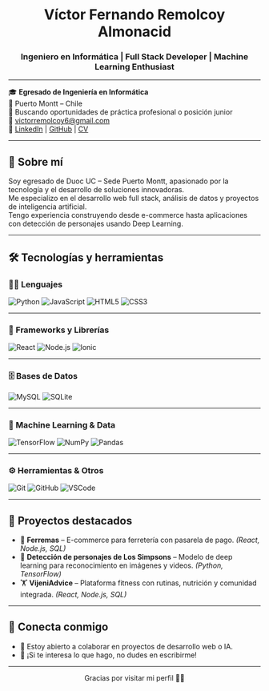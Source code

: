 <h1 align="center">Víctor Fernando Remolcoy Almonacid</h1>
<h3 align="center">Ingeniero en Informática | Full Stack Developer | Machine Learning Enthusiast</h3>

---

🎓 **Egresado de Ingeniería en Informática**  
📍 Puerto Montt – Chile  
💼 Buscando oportunidades de práctica profesional o posición junior  
📧 victorremolcoy6@gmail.com  
🔗 [LinkedIn](https://www.linkedin.com/in/victor-remolcoy) | [GitHub](https://github.com/viremolcoy) | [CV](https://github.com/viremolcoy/CV/blob/main/CV_Victor_Remolcoy.pdf) 

---

## 🚀 Sobre mí

Soy egresado de Duoc UC – Sede Puerto Montt, apasionado por la tecnología y el desarrollo de soluciones innovadoras.  
Me especializo en el desarrollo web full stack, análisis de datos y proyectos de inteligencia artificial.  
Tengo experiencia construyendo desde e-commerce hasta aplicaciones con detección de personajes usando Deep Learning.

---

## 🛠️ Tecnologías y herramientas

### 👨‍💻 Lenguajes
![Python](https://img.shields.io/badge/Python-3776AB?style=for-the-badge&logo=python&logoColor=white)
![JavaScript](https://img.shields.io/badge/JavaScript-F7DF1E?style=for-the-badge&logo=javascript&logoColor=black)
![HTML5](https://img.shields.io/badge/HTML5-E34F26?style=for-the-badge&logo=html5&logoColor=white)
![CSS3](https://img.shields.io/badge/CSS3-1572B6?style=for-the-badge&logo=css3&logoColor=white)

---

### 🧰 Frameworks y Librerías
![React](https://img.shields.io/badge/React-20232A?style=for-the-badge&logo=react&logoColor=61DAFB)
![Node.js](https://img.shields.io/badge/Node.js-339933?style=for-the-badge&logo=node.js&logoColor=white)
![Ionic](https://img.shields.io/badge/Ionic-3880FF?style=for-the-badge&logo=ionic&logoColor=white)

---

### 🗄️ Bases de Datos
![MySQL](https://img.shields.io/badge/MySQL-4479A1?style=for-the-badge&logo=mysql&logoColor=white)
![SQLite](https://img.shields.io/badge/SQLite-003B57?style=for-the-badge&logo=sqlite&logoColor=white)

---

### 🤖 Machine Learning & Data
![TensorFlow](https://img.shields.io/badge/TensorFlow-FF6F00?style=for-the-badge&logo=tensorflow&logoColor=white)
![NumPy](https://img.shields.io/badge/NumPy-013243?style=for-the-badge&logo=numpy&logoColor=white)
![Pandas](https://img.shields.io/badge/Pandas-150458?style=for-the-badge&logo=pandas&logoColor=white)

---

### ⚙️ Herramientas & Otros
![Git](https://img.shields.io/badge/Git-F05032?style=for-the-badge&logo=git&logoColor=white)
![GitHub](https://img.shields.io/badge/GitHub-181717?style=for-the-badge&logo=github&logoColor=white)
![VSCode](https://img.shields.io/badge/VSCode-007ACC?style=for-the-badge&logo=visualstudiocode&logoColor=white)


---

## 📌 Proyectos destacados

- 🎯 **Ferremas** – E-commerce para ferretería con pasarela de pago. *(React, Node.js, SQL)*  
- 🧠 **Detección de personajes de Los Simpsons** – Modelo de deep learning para reconocimiento en imágenes y videos. *(Python, TensorFlow)*  
- 🏋️ **VijeniAdvice** – Plataforma fitness con rutinas, nutrición y comunidad integrada. *(React, Node.js, SQL)*


---

## 🤝 Conecta conmigo

- 💬 Estoy abierto a colaborar en proyectos de desarrollo web o IA.
- 📢 ¡Si te interesa lo que hago, no dudes en escribirme!

---

<p align="center">Gracias por visitar mi perfil 👨‍💻</p>
